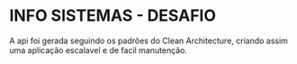 # INFO SISTEMAS - DESAFIO

A api foi gerada seguindo os padrões do Clean Architecture, criando assim uma aplicação escalavel e de facil manutenção.
